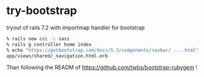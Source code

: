 # try-bootstrap

tryout of rails 7.2 with importmap handler for bootstrap

~~~bash
% rails new ccc -c sass
% rails g controller home index
% echo "https://getbootstrap.com/docs/5.3/components/navbar/ ... html" >
app/views/shared/_navigation.html.erb
~~~

Than following the READM of https://github.com/twbs/bootstrap-rubygem !
